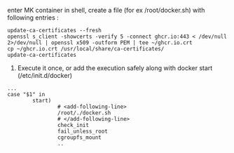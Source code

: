enter MK container in shell, create a file (for ex /root/docker.sh) with following entries :

```
update-ca-certificates --fresh
openssl s_client -showcerts -verify 5 -connect ghcr.io:443 < /dev/null 2>/dev/null | openssl x509 -outform PEM | tee ~/ghcr.io.crt
cp ~/ghcr.io.crt /usr/local/share/ca-certificates/
update-ca-certificates
```

1. Execute it once, or add the execution safely along with docker start (/etc/init.d/docker)

```
...
case "$1" in
        start)
                # <add-following-line>
                /root/./docker.sh
                # </add-following-line>
                check_init
                fail_unless_root
                cgroupfs_mount
                ..
```

